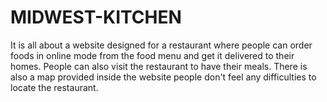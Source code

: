 # MIDWEST-KITCHEN
It is all about a website designed for a restaurant where people can order foods in online mode from the food menu and get it delivered to their homes. People can also visit the restaurant to have their meals. There is also a map provided inside the website people don't feel any difficulties to locate the restaurant.
